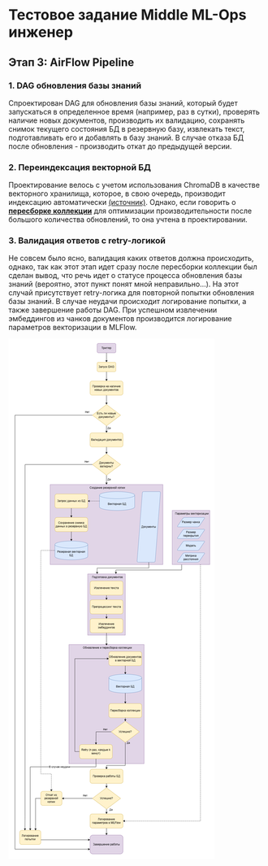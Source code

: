 # Тестовое задание Middle ML-Ops инженер
## Этап 3: AirFlow Pipeline

### 1. DAG обновления базы знаний

Спроектирован DAG для обновления базы знаний, который будет запускаться в определенное время (например, раз в сутки), проверять наличие новых документов, производить их валидацию, сохранять снимок текущего состояния БД в резервную базу, извлекать текст, подготавливать его и добавлять в базу знаний. В случае отказа БД после обновления - производить откат до предыдущей версии.

### 2. Переиндексация векторной БД

Проектирование велось с учетом использования ChromaDB в качестве векторного хранилища, которое, в свою очередь, производит индексацию автоматически [(источник)](https://docs.trychroma.com/docs/overview/getting-started#:~:text=indexing%20automatically). Однако, если говорить о [**пересборке коллекции**](https://cookbook.chromadb.dev/strategies/rebuilding/) для оптимизации производительности после большого количества обновлений, то она учтена в проектировании.

### 3. Валидация ответов с retry-логикой

Не совсем было ясно, валидация каких ответов должна происходить, однако, так как этот этап идет сразу после пересборки коллекции был сделан вывод, что речь идет о статусе процесса обновления базы знаний (вероятно, этот пункт понят мной неправильно...). На этот случай присутствует retry-логика для повторной попытки обновления базы знаний. В случае неудачи происходит логирование попытки, а также завершение работы DAG. При успешном извлечении эмбеддингов из чанков документов производится логирование параметров векторизации в MLFlow.

![DAG обновления базы данных](./imgs/airflow-dag.png)